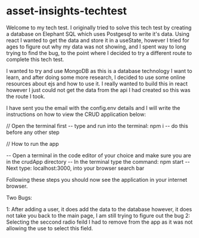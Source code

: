 # asset-insights-techtest

Welcome to my tech test. I originally tried to solve this tech test by creating a database on Elephant SQL which uses Postgesql to write it's data. Using react I wanted to get the data and store it in a useState, however I tried for ages to figure out why my data was not showing, and I spent way to long trying to find the bug, to the point where I decided to try a different route to complete this tech test.

I wanted to try and use MongoDB as this is a database technology I want to learn, and after doing some more research, I decided to use some online resources about ejs and how to use it. I really wanted to build this in react however I just could not get the data from the api I had created so this was the route I took.

I have sent you the email with the config.env details and I will write the instructions on how to view the CRUD application below:

// Open the terminal first
-- type and run into the terminal: npm i
-- do this before any other step

// How to run the app

-- Open a terminal in the code editor of your choice and make sure you are in the crudApp directory 
-- In the terminal type the command: npm start 
-- Next type: localhost:3000, into your browser search bar



Following these steps you should now see the application in your internet browser.

Two Bugs:

1: After adding a user, it does add the data to the database however, it does not take you back to the main page, I am still trying to figure out the bug 
2: Selecting the seccond radio feild I had to remove from the app as it was not allowing the use to select this field.

